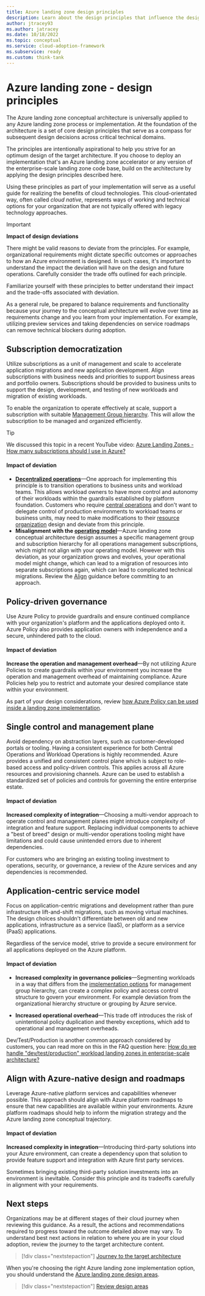 ```yaml
---
title: Azure landing zone design principles
description: Learn about the design principles that influence the design areas for enterprise-scale landing zone implementations
author: jtracey93
ms.author: jatracey
ms.date: 10/18/2022
ms.topic: conceptual
ms.service: cloud-adoption-framework
ms.subservice: ready
ms.custom: think-tank
---
```


# Azure landing zone - design principles

The Azure landing zone conceptual architecture is universally applied to any Azure landing zone process or implementation. At the foundation of the architecture is a set of core design principles that serve as a compass for subsequent design decisions across critical technical domains. 

The principles are intentionally aspirational to help you strive for an optimum design of the target architecture. If you choose to deploy an implementation that's an Azure landing zone accelerator or any version of the enterprise-scale landing zone code base, build on the architecture by applying the design principles described here. 

Using these principles as part of your implementation will serve as a useful guide for realizing the benefits of cloud technologies. This cloud-orientated way, often called _cloud native_,  represents ways of working and technical options for your organization that are not typically offered with legacy technology approaches.

> [!IMPORTANT] 
> **Impact of design deviations**
>
> There might be valid reasons to deviate from the principles. For example, organizational requirements might dictate specific outcomes or approaches to how an Azure environment is designed. In such cases, it's important to understand the impact the deviation will have on the design and future operations. Carefully consider the trade offs outlined for each principle.

Familiarize yourself with these principles to better understand their impact and the trade-offs associated with deviation.

As a general rule, be prepared to balance requirements and functionality because your journey to the conceptual architecture will evolve over time as requirements change and you learn from your implementation. For example, utilizing preview services and taking dependencies on service roadmaps can remove technical blockers during adoption.

## Subscription democratization

Utilize subscriptions as a unit of management and scale to accelerate application migrations and new application development. Align subscriptions with business needs and priorities to support business areas and portfolio owners. Subscriptions should be provided to business units to support the design, development, and testing of new workloads and migration of existing workloads. 

To enable the organization to operate effectively at scale, support a subscription with suitable [Management Group hierarchy](./../landing-zone/design-area/resource-org-management-groups.md). This will allow the subscription to be managed and organized efficiently.

> [!TIP]
> We discussed this topic in a recent YouTube video: [Azure Landing Zones - How many subscriptions should I use in Azure?](https://youtu.be/R-5oeguxFpo)

#### Impact of deviation
- [**Decentralized operations**](../../operating-model/compare.md)&mdash;One approach for implementing this principle is to transition operations to business units and workload teams. This allows workload owners to have more control and autonomy of their workloads within the guardrails established by platform foundation. Customers who require [central operations](../../operating-model/compare.md#centralized-operations) and don't want to delegate control of production environments to workload teams or business units, may need to make modifications to their [resource organization](./../landing-zone/design-area/resource-org.md) design and deviate from this principle.
- **Misalignment with the [operating model](../../operating-model/define.md)**&mdash;Azure landing zone conceptual architecture design assumes a specific management group and subscription hierarchy for all operations management subscriptions, which might not align with your operating model. However with this deviation, as your organization grows and evolves, your operational model might change, which can lead to a migration of resources into separate subscriptions again, which can lead to complicated technical migrations. Review the [Align](../../ready/enterprise-scale/transition.md) guidance before committing to an approach.

## Policy-driven governance

Use Azure Policy to provide guardrails and ensure continued compliance with your organization's platform and the applications deployed onto it. Azure Policy also provides application owners with independence and a secure, unhindered path to the cloud.

#### Impact of deviation

**Increase the operation and management overhead**&mdash;By not utilizing Azure Policies to create guardrails within your environment you increase the operation and management overhead of maintaining compliance. Azure Policies help you to restrict and automate your desired compliance state within your environment. 

As part of your design considerations, review [how Azure Policy can be used inside a landing zone implementation](../../ready/enterprise-scale/dine-guidance.md). 

## Single control and management plane

Avoid dependency on abstraction layers, such as customer-developed portals or tooling. Having a consistent experience for both Central Operations and Workload Operations is highly recommended. Azure provides a unified and consistent control plane which is subject to role-based access and policy-driven controls. This applies across all Azure resources and provisioning channels. Azure can be used to establish a standardized set of policies and controls for governing the entire enterprise estate.

#### Impact of deviation

**Increased complexity of integration**&mdash;Choosing a multi-vendor approach to operate control and management planes might introduce complexity of integration and feature support. Replacing individual components to achieve a "best of breed" design or multi-vendor operations tooling might have limitations and could cause unintended errors due to inherent dependencies. 

For customers who are bringing an existing tooling investment to operations, security, or governance, a review of the Azure services and any dependencies is recommended.


## Application-centric service model

Focus on application-centric migrations and development rather than pure infrastructure lift-and-shift migrations, such as moving virtual machines. The design choices shouldn't differentiate between old and new applications, infrastructure as a service (IaaS), or platform as a service (PaaS) applications. 

Regardless of the service model, strive to provide a secure environment for all applications deployed on the Azure platform.

#### Impact of deviation

- **Increased complexity in governance policies**&mdash;Segmenting workloads in a way that differs from the [implementation options](implementation-options.md) for management group hierarchy, can create a complex policy and access control structure to govern your environment. For example deviation from the organizational hierarchy structure or grouping by Azure service.

- **Increased operational overhead**&mdash;This trade off introduces the risk of unintentional policy duplication and thereby exceptions, which add to operational and management overheads.

Dev/Test/Production is another common approach considered by customers, you can read more on this in the FAQ question here: [How do we handle "dev/test/production" workload landing zones in enterprise-scale architecture?](../../ready/enterprise-scale/faq.md#how-do-we-handle-devtestproduction-workload-landing-zones-in-azure-landing-zone-architecture)


## Align with Azure-native design and roadmaps

Leverage Azure-native platform services and capabilities whenever possible. This approach should align with Azure platform roadmaps to ensure that new capabilities are available within your environments. Azure platform roadmaps should help to inform the migration strategy and the Azure landing zone conceptual trajectory.

#### Impact of deviation

**Increased complexity in integration**&mdash;Introducing third-party solutions into your Azure environment, can create a dependency upon that solution to provide feature support and integration with Azure first party services. 

Sometimes bringing existing third-party solution investments into an environment is inevitable. Consider this principle and its tradeoffs carefully in alignment with your requirements. 

## Next steps

Organizations may be at different stages of their cloud journey when reviewing this guidance. As a result, the actions and recommendations required to progress toward the outcome detailed above may vary. To understand best next actions in relation to where you are in your cloud adoption, review the journey to the target architecture content.

> [!div class="nextstepaction"]
> [Journey to the target architecture](./landing-zone-journey.md)

When you're choosing the right Azure landing zone implementation option, you should understand the [Azure landing zone design areas](./design-areas.md).

> [!div class="nextstepaction"]
> [Review design areas](./design-areas.md)
